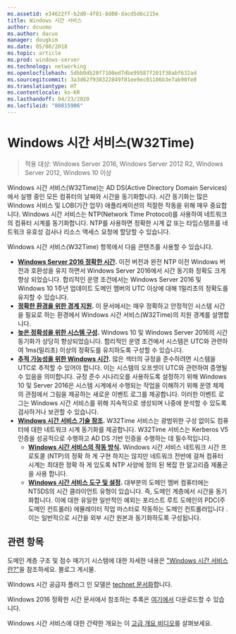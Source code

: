 ```yaml
---
ms.assetid: e34622ff-b2d0-4f81-8d00-dacd5d6c215e
title: Windows 시간 서비스
author: dcuomo
ms.author: dacuo
manager: dougkim
ms.date: 05/08/2018
ms.topic: article
ms.prod: windows-server
ms.technology: networking
ms.openlocfilehash: 5dbb0db20f7100ed7dbe99587f201f38abf632ad
ms.sourcegitcommit: 3a3d62f938322849f81ee9ec01186b3e7ab90fe0
ms.translationtype: HT
ms.contentlocale: ko-KR
ms.lasthandoff: 04/23/2020
ms.locfileid: "80815906"
---
```

# <a name="windows-time-service-w32time"></a>Windows 시간 서비스(W32Time)

>적용 대상: Windows Server 2016, Windows Server 2012 R2, Windows Server 2012, Windows 10 이상

Windows 시간 서비스(W32Time)는 AD DS(Active Directory Domain Services)에서 실행 중인 모든 컴퓨터의 날짜와 시간을 동기화합니다. 시간 동기화는 많은 Windows 서비스 및 LOB(기간 업무) 애플리케이션의 적절한 작동을 위해 매우 중요합니다. Windows 시간 서비스는 NTP(Network Time Protocol)를 사용하여 네트워크의 컴퓨터 시계를 동기화합니다. NTP를 사용하면 정확한 시계 값 또는 타임스탬프를 네트워크 유효성 검사나 리소스 액세스 요청에 할당할 수 있습니다.

Windows 시간 서비스(W32Time) 항목에서 다음 콘텐츠를 사용할 수 있습니다.
- **[Windows Server 2016 정확한 시간](accurate-time.md).** 이전 버전과 완전 NTP 이전 Windows 버전과 호환성을 유지 하면서 Windows Server 2016에서 시간 동기화 정확도 크게 향상 되었습니다. 합리적인 운영 조건에서는 Windows Server 2016 및 Windows 10 1주년 업데이트 도메인 멤버의 UTC 이상에 대해 1밀리초의 정확도를 유지할 수 있습니다.
- **[정확한 환경을 위한 경계 지원](support-boundary.md).** 이 문서에서는 매우 정확하고 안정적인 시스템 시간을 필요로 하는 환경에서 Windows 시간 서비스(W32Time)의 지원 경계를 설명합니다.
- **[높은 정확성을 위한 시스템 구성](configuring-systems-for-high-accuracy.md).** Windows 10 및 Windows Server 2016의 시간 동기화가 상당히 향상되었습니다.  합리적인 운영 조건에서 시스템은 UTC와 관련하여 1ms(밀리초) 이상의 정확도를 유지하도록 구성할 수 있습니다.
- **[추적 가능성을 위한 Windows 시간](windows-time-for-traceability.md).** 많은 섹터의 규정을 준수하려면 시스템을 UTC로 추적할 수 있어야 합니다.  이는 시스템의 오프셋이 UTC와 관련하여 증명될 수 있음을 의미합니다.  규정 준수 시나리오를 사용하도록 설정하기 위해 Windows 10 및 Server 2016은 시스템 시계에서 수행되는 작업을 이해하기 위해 운영 체제의 관점에서 그림을 제공하는 새로운 이벤트 로그를 제공합니다.  이러한 이벤트 로그는 Windows 시간 서비스를 위해 지속적으로 생성되며 나중에 분석할 수 있도록 검사하거나 보관할 수 있습니다.
- **[Windows 시간 서비스 기술 참조](windows-time-service-tech-ref.md).** W32Time 서비스는 광범위한 구성 없이도 컴퓨터에 대한 네트워크 시계 동기화를 제공합니다. W32Time 서비스는 Kerberos V5 인증을 성공적으로 수행하고 AD DS 기반 인증을 수행하는 데 필수적입니다.
    - **[Windows 시간 서비스의 작동 방식](How-the-Windows-Time-Service-Works.md).** Windows 시간 서비스 네트워크 시간 프로토콜 (NTP)의 정확 하 게 구현 하지는 않지만 네트워크 전반에 걸쳐 컴퓨터 시계는 최대한 정확 하 게 있도록 NTP 사양에 정의 된 복잡 한 알고리즘 제품군을 사용 합니다.
    - **[Windows 시간 서비스 도구 및 설정](Windows-Time-Service-Tools-and-Settings.md).** 대부분의 도메인 멤버 컴퓨터에는 NT5DS의 시간 클라이언트 유형이 있습니다. 즉, 도메인 계층에서 시간을 동기화합니다. 이에 대한 유일한 일반적인 예외는 포리스트 루트 도메인의 PDC(주 도메인 컨트롤러) 에뮬레이터 작업 마스터로 작동하는 도메인 컨트롤러입니다 .이는 일반적으로 시간을 외부 시간 원본과 동기화하도록 구성됩니다.


## <a name="related-topics"></a>관련 항목
도메인 계층 구조 및 점수 매기기 시스템에 대한 자세한 내용은 ["Windows 시간 서비스란?"](https://blogs.msdn.microsoft.com/w32time/2007/07/07/what-is-windows-time-service/)을 참조하세요. 블로그 게시물.

Windows 시간 공급자 플러그 인 모델은 [technet 문서화](https://msdn.microsoft.com/library/windows/desktop/ms725475%28v=vs.85%29.aspx)합니다.

Windows 2016 정확한 시간 문서에서 참조하는 추록은 [여기에서](https://windocs.blob.core.windows.net/windocs/WindowsTimeSyncAccuracy_Addendum.pdf) 다운로드할 수 있습니다.

Windows 시간 서비스에 대한 간략한 개요는 이 [고급 개요 비디오](https://aka.ms/WS2016TimeVideo)를 살펴보세요.

